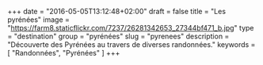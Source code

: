 +++
date = "2016-05-05T13:12:48+02:00"
draft = false
title = "Les pyrénées"
image = "https://farm8.staticflickr.com/7237/26281342653_27344bf471_b.jpg"
type = "destination"
group = "pyrénées"
slug = "pyrenees"
description = "Découverte des Pyrénées au travers de diverses randonnées."
keywords = [
	"Randonnées",
	"Pyrénées"
	]
+++
